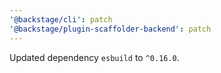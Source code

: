 ```yaml
---
'@backstage/cli': patch
'@backstage/plugin-scaffolder-backend': patch
---
```


Updated dependency `esbuild` to `^0.16.0`.
